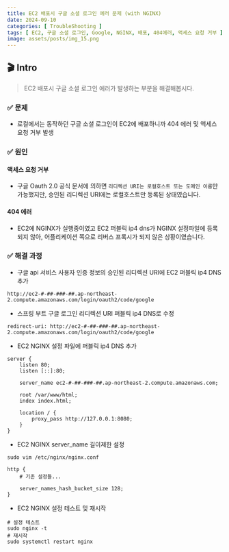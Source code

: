 ```yaml
---
title: EC2 배포시 구글 소셜 로그인 에러 문제 (with NGINX)
date: 2024-09-10
categories: [ TroubleShooting ]
tags: [ EC2, 구글 소셜 로그인, Google, NGINX, 배포, 404에러, 액세스 요청 거부 ]
image: assets/posts/img_15.png
---
```


## 🎬 Intro
> EC2 배포시 구글 소셜 로그인 에러가 발생하는 부분을 해결해봅시다.


### ✅ 문제
- 로컬에서는 동작하던 구글 소셜 로그인이 EC2에 배포하니까 404 에러 및 액세스 요청 거부 발생


### ✅ 원인

#### 액세스 요청 거부
- 구글 Oauth 2.0 공식 문서에 의하면 `리디렉션 URI는 로컬호스트 또는 도메인 이름`만 가능했지만, 승인된 리디렉션 URI에는 로컬호스트만 등록된 상태였습니다.

#### 404 에러
- EC2에 NGINX가 실행중이였고 EC2 퍼블릭 ip4 dns가 NGINX 설정파일에 등록되지 않아, 어플리케이션 쪽으로 리버스 프록시가 되지 않은 상황이였습니다.

### ✅ 해결 과정
- 구글 api 서비스 사용자 인증 정보의 승인된 리디렉션 URI에 EC2 퍼블릭 ip4 DNS 추가
```text
http://ec2-#-##-###-##.ap-northeast-2.compute.amazonaws.com/login/oauth2/code/google
```
- 스프링 부트 구글 로그인 리디렉션 URI 퍼블릭 ip4 DNS로 수정
```text
redirect-uri: http://ec2-#-##-###-##.ap-northeast-2.compute.amazonaws.com/login/oauth2/code/google
```

- EC2 NGINX 설정 파일에 퍼블릭 ip4 DNS 추가
```shell
server {
    listen 80;
    listen [::]:80;

    server_name ec2-#-##-###-##.ap-northeast-2.compute.amazonaws.com;

    root /var/www/html;
    index index.html;

    location / {
        proxy_pass http://127.0.0.1:8080;
    }
}
```

- EC2 NGINX server_name 길이제한 설정
```shell
sudo vim /etc/nginx/nginx.conf
```
```shell
http {
    # 기존 설정들...

    server_names_hash_bucket_size 128;
}
```

- EC2 NGINX 설정 테스트 및 재시작
```shell
# 설정 테스트
sudo nginx -t
# 재시작
sudo systemctl restart nginx
```




